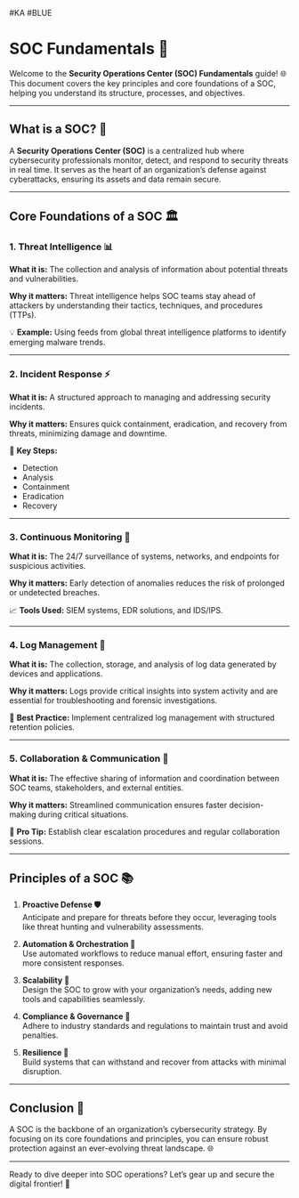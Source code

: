 #KA #BLUE
# SOC Fundamentals 🚀

Welcome to the **Security Operations Center (SOC) Fundamentals** guide! 🌐 This document covers the key principles and core foundations of a SOC, helping you understand its structure, processes, and objectives.

---


## What is a SOC? 🤔

A **Security Operations Center (SOC)** is a centralized hub where cybersecurity professionals monitor, detect, and respond to security threats in real time. It serves as the heart of an organization’s defense against cyberattacks, ensuring its assets and data remain secure.

---

## Core Foundations of a SOC 🏛️

### 1. Threat Intelligence 📊

**What it is:** The collection and analysis of information about potential threats and vulnerabilities. 

**Why it matters:** Threat intelligence helps SOC teams stay ahead of attackers by understanding their tactics, techniques, and procedures (TTPs).

💡 **Example:** Using feeds from global threat intelligence platforms to identify emerging malware trends.

---

### 2. Incident Response ⚡

**What it is:** A structured approach to managing and addressing security incidents.

**Why it matters:** Ensures quick containment, eradication, and recovery from threats, minimizing damage and downtime.

🔧 **Key Steps:**
- Detection
- Analysis
- Containment
- Eradication
- Recovery

---

### 3. Continuous Monitoring 👀

**What it is:** The 24/7 surveillance of systems, networks, and endpoints for suspicious activities.

**Why it matters:** Early detection of anomalies reduces the risk of prolonged or undetected breaches.

📈 **Tools Used:** SIEM systems, EDR solutions, and IDS/IPS.

---

### 4. Log Management 📂

**What it is:** The collection, storage, and analysis of log data generated by devices and applications.

**Why it matters:** Logs provide critical insights into system activity and are essential for troubleshooting and forensic investigations.

📘 **Best Practice:** Implement centralized log management with structured retention policies.

---

### 5. Collaboration & Communication 🤝

**What it is:** The effective sharing of information and coordination between SOC teams, stakeholders, and external entities.

**Why it matters:** Streamlined communication ensures faster decision-making during critical situations.

🔗 **Pro Tip:** Establish clear escalation procedures and regular collaboration sessions.

---

## Principles of a SOC 📚

1. **Proactive Defense 🛡️**  
   Anticipate and prepare for threats before they occur, leveraging tools like threat hunting and vulnerability assessments.

2. **Automation & Orchestration 🤖**  
   Use automated workflows to reduce manual effort, ensuring faster and more consistent responses.

3. **Scalability 🔄**  
   Design the SOC to grow with your organization’s needs, adding new tools and capabilities seamlessly.

4. **Compliance & Governance 📜**  
   Adhere to industry standards and regulations to maintain trust and avoid penalties.

5. **Resilience 🌱**  
   Build systems that can withstand and recover from attacks with minimal disruption.

---

## Conclusion 🌟

A SOC is the backbone of an organization’s cybersecurity strategy. By focusing on its core foundations and principles, you can ensure robust protection against an ever-evolving threat landscape. 🌐

---

Ready to dive deeper into SOC operations? Let’s gear up and secure the digital frontier! 🚀